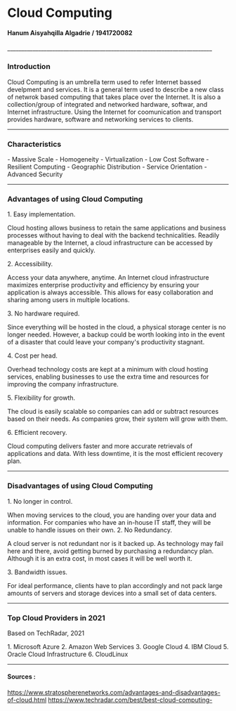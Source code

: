 <h1>Cloud Computing</h1>
<h4>Hanum Aisyahqilla Algadrie / 1941720082</h4>
_________________________________________________________________________

<h3>Introduction</h3>
<p>Cloud Computing is an umbrella term used to refer Internet bassed develpment and services. It is a general term used to describe a new class of netwrok based computing that takes place over the Internet. It is also a collection/group of integrated and networked hardware, softwar, and Internet infrastructure. Using the Internet for coomunication and transport provides hardware, software and networking services to clients. 

_________________________________________________________________________

<h3>Characteristics</h3>
- Massive Scale 
- Homogeneity
- Virtualization
- Low Cost Software
- Resilient Computing 
- Geographic Distribution
- Service Orientation
- Advanced Security

_________________________________________________________________________

<h3>Advantages of using Cloud Computing</h3>
1. Easy implementation. 
<p> Cloud hosting allows business to retain the same applications and business processes without having to deal with the backend technicalities. Readily manageable by the Internet, a cloud infrastructure can be accessed by enterprises easily and quickly. </p>
2. Accessibility.
<p> Access your data anywhere, anytime. An Internet cloud infrastructure maximizes enterprise productivity and efficiency by ensuring your application is always accessible. This allows for easy collaboration and sharing among users in multiple locations. </p>
3. No hardware required. 
<p> Since everything will be hosted in the cloud, a physical storage center is no longer needed. However, a backup could be worth looking into in the event of a disaster that could leave your company's productivity stagnant.</p>
4. Cost per head. 
<p> Overhead technology costs are kept at a minimum with cloud hosting services, enabling businesses to use the extra time and resources for improving the company infrastructure. </p>
5. Flexibility for growth. 
<p> The cloud is easily scalable so companies can add or subtract resources based on their needs. As companies grow, their system will grow with them. </p>
6. Efficient recovery. 
<p> Cloud computing delivers faster and more accurate retrievals of applications and data. With less downtime, it is the most efficient recovery plan. </p>

_________________________________________________________________________

<h3>Disadvantages of using Cloud Computing</h3>
1. No longer in control. 
<p> When moving services to the cloud, you are handing over your data and information. For companies who have an in-house IT staff, they will be unable to handle issues on their own. 
2. No Redundancy. 
<p> A cloud server is not redundant nor is it backed up. As technology may fail here and there, avoid getting burned by purchasing a redundancy plan. Although it is an extra cost, in most cases it will be well worth it. </p> 
3. Bandwidth issues. 
<p> For ideal performance, clients have to plan accordingly and not pack large amounts of servers and storage devices into a small set of data centers. </p>

_________________________________________________________________________

<h3>Top Cloud Providers in 2021</h3>
<p> Based on TechRadar, 2021</p>
1. Microsoft Azure
2. Amazon Web Services
3. Google Cloud
4. IBM Cloud
5. Oracle Cloud Infrastructure
6. CloudLinux 

_________________________________________________________________________

<h4>Sources : </h4>

<https://www.stratospherenetworks.com/advantages-and-disadvantages-of-cloud.html>
<https://www.techradar.com/best/best-cloud-computing->